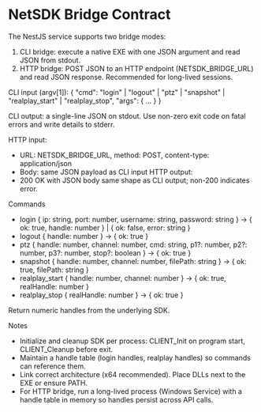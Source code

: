 # NetSDK Bridge Contract

The NestJS service supports two bridge modes:
1) CLI bridge: execute a native EXE with one JSON argument and read JSON from stdout.
2) HTTP bridge: POST JSON to an HTTP endpoint (NETSDK_BRIDGE_URL) and read JSON response. Recommended for long-lived sessions.

CLI input (argv[1]):
{
  "cmd": "login" | "logout" | "ptz" | "snapshot" | "realplay_start" | "realplay_stop",
  "args": { ... }
}

CLI output: a single-line JSON on stdout. Use non-zero exit code on fatal errors and write details to stderr.

HTTP input:
- URL: NETSDK_BRIDGE_URL, method: POST, content-type: application/json
- Body: same JSON payload as CLI input
HTTP output:
- 200 OK with JSON body same shape as CLI output; non-200 indicates error.

Commands
- login { ip: string, port: number, username: string, password: string } → { ok: true, handle: number } | { ok: false, error: string }
- logout { handle: number } → { ok: true }
- ptz { handle: number, channel: number, cmd: string, p1?: number, p2?: number, p3?: number, stop?: boolean } → { ok: true }
- snapshot { handle: number, channel: number, filePath: string } → { ok: true, filePath: string }
- realplay_start { handle: number, channel: number } → { ok: true, realHandle: number }
- realplay_stop { realHandle: number } → { ok: true }

Return numeric handles from the underlying SDK.

Notes
- Initialize and cleanup SDK per process: CLIENT_Init on program start, CLIENT_Cleanup before exit.
- Maintain a handle table (login handles, realplay handles) so commands can reference them.
- Link correct architecture (x64 recommended). Place DLLs next to the EXE or ensure PATH.
 - For HTTP bridge, run a long-lived process (Windows Service) with a handle table in memory so handles persist across API calls.
